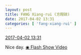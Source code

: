 ```yaml
---
layout: post
title: FANG Xiang-rui (方翔锐)
date: 2017-04-02 13:31
categories: [ 'fang-xiang-rui' ]
---
```


<div class="weibo-info">
  <a href="http://weibo.com/6117583008/ECDoaDQWI">2017-04-02 13:31</a>
</div>

Nice day. [◉ Flash Show Video](http://www.miaopai.com/show/0WDihBy8CwRnb~qfaq-OebVAwkucjG5e.htm)
